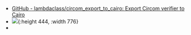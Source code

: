 - [GitHub - lambdaclass/circom_export_to_cairo: Export Circom verifier to Cairo](https://github.com/lambdaclass/circom_export_to_cairo)
- ![](https://gblobscdn.gitbook.com/assets%2F-MDt-cjMfCLyy351MraT%2F-ME35kSLplV3Z39JJsLE%2F-ME37Q2MlDc67k0-jzQS%2Fcircomsnarkjs.png?alt=media&token=4b1b1c11-a1d4-4048-8c3a-0c7b02f4930a){:height 444, :width 776}
-